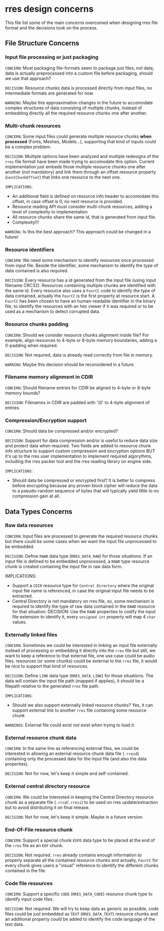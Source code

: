 # rres design concerns

This file list some of the main concerns overcomed when designing rres file format and the decisions took on the process.

## File Structure Concerns

### Input file processing or just packaging

`CONCERN`: Most packaging file-formats seem to package just files, not data; data is actually preprocessed into a custom file before packaging, should we use that approach?

`DECISION`: Resource chunks data is processed directly from input files, no intermediate formats are generated for now.

`WARNING`: Maybe this approaximation changes in the future to accomodate complex structures of data consisting of multiple chunks, instead of embedding directly all the required resource chunks one after another.

### Multi-chunk resources

`CONCERN`: Some input files could generate multiple resource chunks **when processed** (Fonts, Meshes, Models...), supporting that kind of inputs could be a complex problem.

`DECISION`: Multiple options have been analyzed and multiple redesigns of the `rres` file format have been made trying to accomodate this option. Current implementation just embeds those multiple resource chunks one after another (not mandatory) and link them through an offset resource property (`nextChunkOffset`) that links one resource to the next one.

`IMPLICATIONS`:
 - An additional field is defined on resource info header to accomodate this offset, in case offset is 0, no next resource is provided.
 - Resource reading API must consider multi-chunk resources, adding a level of complexity to implementation
 - All resource chunks share the same id, that is generated from input file.
 - Complexity!!!
 
`WARNING`: Is this the best approach? This approach could be changed in a future!
    
### Resource identifiers

`CONCERN`: We need some mechanism to identify resources once processed from input file. Beside the identifier, some mechanism to identify the type of data contained is also required.

`DECISION`: Every resource has a id generated from the input file (using input filename CRC32). Resources containing multiple chunks are identified with the same id.
Every resource also uses a `FourCC` code to identify the type of data contained, actually the `FourCC` is the first property at resource start. A `FourCC` has been chosen to have an human-readable identifier in the binary file, to identify the resources with an hex viewer if it was required or to be used as a mechanism to detect corrupted data. 
   
### Resource chunks padding

`CONCERN`: Should we consider resource chunks alignment inside file? For example, align resources to 4-byte or 8-byte memory boundaries, adding a 0-padding when required.

`DECISION`: Not required, data is already read correctly from file in memory.

`WARNING`: Maybe this decision should be reconsidered in a future.

### Filename memory alignment in CDIR

`CONCERN`: Should filename entries for CDIR be aligned to 4-byte or 8-byte memory bounds?

`DECISION`: Filenames in CDIR are padded with '\0' to 4-byte alignment of entries

### Compression/Encryption support

`CONCERN`: Should data be compressed and/or encrypted?

`DECISION`: Support for data compression and/or is useful to reduce data size and protect data when required. Two fields are added to resource chunk info structure to support custom compression and encryption options BUT it's up to the rres user implementation to implement required algorythms, including the rres packer tool and the rres reading library on engine side.

`IMPLICATIONS`:
 - Should data be compressed or encrypted first?
   It is better to compress before encrypting because any proven block cipher will reduce the data to a pseudo-random sequence of bytes that will typically yield little to no compression gain at all.
   
## Data Types Concerns

### Raw data resources

`CONCERN`: Input files are processed to generate the required resource chunks but there could be some cases when we want the input file unprocessed to be embedded.

`DECISION`: Define `RAWD` data type (`RRES_DATA_RAW`) for those situations. If an input file is defined to be embedded unprocessed, a `RAWD` type resource chunk is created containing the input file in raw data form. 

IMPLICATIONS:
 - Support a `CDIR` resource type for `Central Directory` where the original input file name is referenced, in case the original input file needs to be extracted.
 - Central Directory is not mandatory on rres file, so, some mechanism is required to identify the type of raw data contained in the `RAWD` resource for that situation:
   DECISION: Use the `RAWD` properties to codify the input file extension to identify it, every `unsigned int` property will map 4 `char` values. 

### Externally linked files

`CONCERN`: Sometimes we could be interested in linking an input file externally instead of processing or embedding it directly into the `rres` file but still, we want to keep a reference to that external file, one use case could be audio files. resources (or some chunks) could be external to the `rres` file, it would be nice to support that kind of resources.

`DECISION`: Define `LINK` data type (`RRES_DATA_LINK`) for those situations. The data will contain the input file path (mapped if applies), it should be a filepath relative to the generated `rres` file path.

`IMPLICATIONS`:
 - Should we also support externally linked resource chunks?
     Yes, it can support external link to another `rres` file containing some resource chunk

`WARNINGS`: External file could exist not exist when trying to load it.

### External resource chunk data

`CONCERN`: In the same line as referencing external files, we could be interested in allowing an external resource chunk data file (`.rresd`) containing only the processed data for the input file (and also the data properties).

`DECISION`: Not for now, let's keep it simple and self-contained.

### External central directory resource

`CONCERN`: We could be interested in keeping the Central Directory resource chunk as a separate file (`.rrcd`/`.rresi`) to be used on rres update/extraction but to avoid distributing it on final release.

`DECISION`: Not for now, let's keep it simple. Maybe in a future version.

### End-Of-File resource chunk

`CONCERN`: Support a special chunk `EOFD` data type to be placed at the end of the `rres` file as an `EOF` chunk.

`DECISION`: Not required. `rres` already contains enough information to properly separate all the contained resource chunks and actually, `FourCC` for every chunk gives users a "visual" reference to identify the different chunks contained in the file.
    
### Code file resources

`CONCERN`: Support a specific `CODE` (`RRES_DATA_CODE`) resource chunk type to identify input code files.

`DECISION`: Not required. We will try to keep data as generic as possible, code files could be just embedded as `TEXT` (`RRES_DATA_TEXT`) resource chunks and an additional property could be added to identify the code language of the text data.

